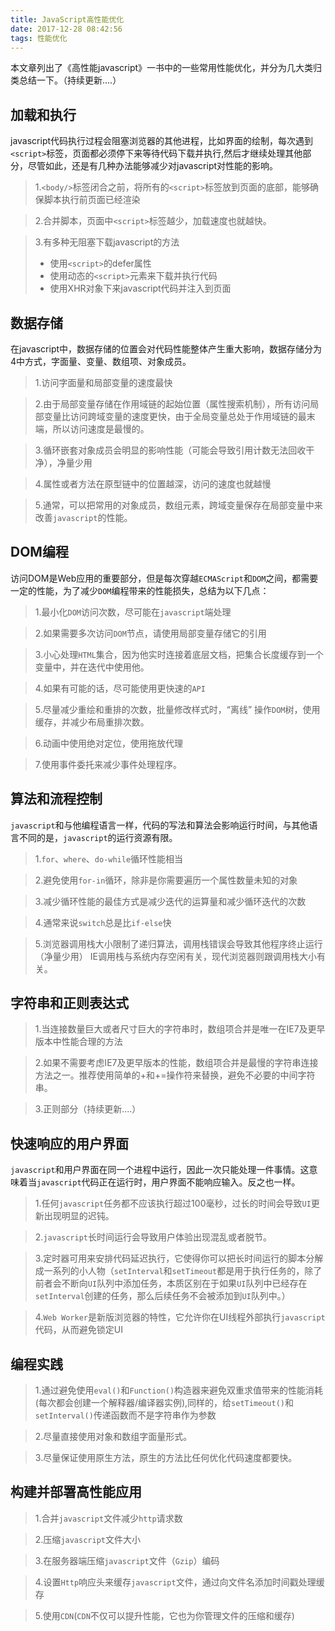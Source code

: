 ```yaml
---
title: JavaScript高性能优化
date: 2017-12-28 08:42:56
tags: 性能优化
---
```


本文章列出了《高性能javascript》一书中的一些常用性能优化，并分为几大类归类总结一下。（持续更新....）


## 加载和执行

javascript代码执行过程会阻塞浏览器的其他进程，比如界面的绘制，每次遇到`<script>`标签，页面都必须停下来等待代码下载并执行,然后才继续处理其他部分，尽管如此，还是有几种办法能够减少对javascript对性能的影响。

> 1.`<body/>`标签闭合之前，将所有的`<script>`标签放到页面的底部，能够确保脚本执行前页面已经渲染

> 2.合并脚本，页面中`<script>`标签越少，加载速度也就越快。

> 3.有多种无阻塞下载javascript的方法
> - 使用`<script>`的defer属性
> - 使用动态的`<script>`元素来下载并执行代码
> - 使用XHR对象下来javascript代码并注入到页面


## 数据存储

在javascript中，数据存储的位置会对代码性能整体产生重大影响，数据存储分为4中方式，字面量、变量、数组项、对象成员。

> 1.访问字面量和局部变量的速度最快

> 2.由于局部变量存储在作用域链的起始位置（属性搜索机制），所有访问局部变量比访问跨域变量的速度更快，由于全局变量总处于作用域链的最末端，所以访问速度是最慢的。

> 3.循环嵌套对象成员会明显的影响性能（可能会导致引用计数无法回收干净），净量少用

> 4.属性或者方法在原型链中的位置越深，访问的速度也就越慢

> 5.通常，可以把常用的对象成员，数组元素，跨域变量保存在局部变量中来改善`javascript`的性能。


## DOM编程

访问DOM是Web应用的重要部分，但是每次穿越`ECMAScript`和`DOM`之间，都需要一定的性能，为了减少`DOM`编程带来的性能损失，总结为以下几点：

> 1.最小化`DOM`访问次数，尽可能在`javascript`端处理

> 2.如果需要多次访问`DOM`节点，请使用局部变量存储它的引用

> 3.小心处理`HTML`集合，因为他实时连接着底层文档，把集合长度缓存到一个变量中，并在迭代中使用他。

> 4.如果有可能的话，尽可能使用更快速的`API`

> 5.尽量减少重绘和重排的次数，批量修改样式时，“离线” 操作`DOM`树，使用缓存，并减少布局重排次数。

> 6.动画中使用绝对定位，使用拖放代理

> 7.使用事件委托来减少事件处理程序。

## 算法和流程控制

`javascript`和与他编程语言一样，代码的写法和算法会影响运行时间，与其他语言不同的是，`javascript`的运行资源有限。

> 1.`for`、`where`、`do-while`循环性能相当

> 2.避免使用`for-in`循环，除非是你需要遍历一个属性数量未知的对象

> 3.减少循环性能的最佳方式是减少迭代的运算量和减少循环迭代的次数

> 4.通常来说`switch`总是比`if-else`快

> 5.浏览器调用栈大小限制了递归算法，调用栈错误会导致其他程序终止运行（净量少用） IE调用栈与系统内存空闲有关，现代浏览器则跟调用栈大小有关。

## 字符串和正则表达式

> 1.当连接数量巨大或者尺寸巨大的字符串时，数组项合并是唯一在IE7及更早版本中性能合理的方法

> 2.如果不需要考虑IE7及更早版本的性能，数组项合并是最慢的字符串连接方法之一。推荐使用简单的+和+=操作符来替换，避免不必要的中间字符串。

> 3.正则部分（持续更新....）

## 快速响应的用户界面

`javascript`和用户界面在同一个进程中运行，因此一次只能处理一件事情。这意味着当`javascript`代码正在运行时，用户界面不能响应输入。反之也一样。

> 1.任何`javascript`任务都不应该执行超过100毫秒，过长的时间会导致`UI`更新出现明显的迟钝。

> 2.`javascript`长时间运行会导致用户体验出现混乱或者脱节。

> 3.定时器可用来安排代码延迟执行，它使得你可以把长时间运行的脚本分解成一系列的小人物（`setInterval`和`setTimeout`都是用于执行任务的，除了前者会不断向`UI`队列中添加任务，本质区别在于如果`UI`队列中已经存在`setInterval`创建的任务，那么后续任务不会被添加到`UI`队列中。）

> 4.`Web Worker`是新版浏览器的特性，它允许你在UI线程外部执行`javascript`代码，从而避免锁定UI

## 编程实践

> 1.通过避免使用`eval()`和`Function()`构造器来避免双重求值带来的性能消耗(每次都会创建一个解释器/编译器实例),同样的，给`setTimeout()`和`setInterval()`传递函数而不是字符串作为参数

> 2.尽量直接使用对象和数组字面量形式。

> 3.尽量保证使用原生方法，原生的方法比任何优化代码速度都要快。

## 构建并部署高性能应用

> 1.合并`javascript`文件减少`http`请求数

> 2.压缩`javascript`文件大小

> 3.在服务器端压缩`javascript`文件（`Gzip`）编码

> 4.设置`Http`响应头来缓存`javascript`文件，通过向文件名添加时间戳处理缓存

> 5.使用`CDN`(`CDN`不仅可以提升性能，它也为你管理文件的压缩和缓存)